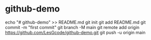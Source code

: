 # github-demo
echo "# github-demo" >> README.md
  git init
  git add README.md
  git commit -m "first commit"
  git branch -M main
  git remote add origin https://github.com/LesGcode/github-demo.git
  git push -u origin main
